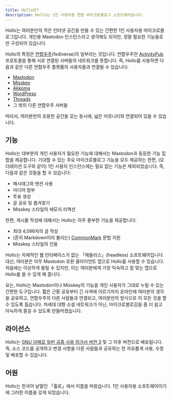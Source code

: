 ```yaml
---
title: Hollo란?
description: Hollo는 1인 사용자용 연합 마이크로블로그 소프트웨어입니다.
---
```


Hollo는 여러분만의 작은 인터넷 공간을 만들 수 있는 간편한 1인 사용자용 마이크로블로그입니다.
개인용 Mastodon 인스턴스라고 생각해도 되지만, 정말 필요한 기능들로만 구성되어 있습니다.

Hollo의 특징은 [연합우주][](fediverse)의 일부라는 것입니다.
연합우주란 [ActivityPub] 프로토콜을 통해 서로 연결된 서버들의 네트워크를 뜻합니다.
즉, Hollo를 사용하면 다음과 같은 다른 연합우주 플랫폼의 사용자들과 연결될 수 있습니다:

 -  [Mastodon]
 -  [Misskey]
 -  [Akkoma]
 -  [WordPress]
 -  [Threads]
 -  그 밖의 다른 연합우주 서버들

따라서, 여러분만의 조용한 공간을 갖는 동시에, 넓은 커뮤니티와 연결되어 있을 수 있습니다.

[연합우주]: https://ko.wikipedia.org/wiki/%EC%97%B0%ED%95%A9_%EC%9A%B0%EC%A3%BC
[ActivityPub]: https://activitypub.rocks/
[Mastodon]: https://joinmastodon.org/ko
[Misskey]: https://misskey-hub.net/ko/
[Akkoma]: https://akkoma.social/
[WordPress]: https://ko.wordpress.org/
[Threads]: https://www.threads.net/


기능
----

Hollo는 대부분의 개인 사용자가 필요한 기능에 대해서는 Mastodon과 동등한 기능 집합을 제공합니다.
기대할 수 있는 주요 마이크로블로그 기능을 모두 제공하는 한편,
(모더레이션 도구와 같이) 1인 사용자 인스턴스에는 필요 없는 기능은 제외되었습니다.
즉, 다음과 같은 것들을 할 수 있습니다:

 -  해시태그와 멘션 사용
 -  미디어 첨부
 -  투표 생성
 -  글 공유 및 즐겨찾기
 -  Misskey 스타일의 에모지 리액션

한편, 게시물 작성에 대해서는 Hollo는 아주 풍부한 기능을 제공합니다:

 -  최대 4,096자의 글 작성
 -  (흔히 Markdown이라 불리는) [CommonMark] 문법 지원
 -  Misskey 스타일의 인용

Hollo는 자체적인 웹 인터페이스가 없는 「헤들리스」(headless) 소프트웨어입니다.
대신, 여러분은 아무 Mastodon 호환 클라이언트 앱으로 Hollo를 사용할 수 있습니다.
처음에는 이상하게 들릴 수 있지만,
이는 여러분에게 가장 익숙하고 잘 맞는 앱으로 Hollo를 쓸 수 있게 해 줍니다.

요는, Hollo는 Mastodon이나 Misskey의 기능을 개인 사용자가 그대로 누릴 수 있는 간편한 도구입니다.
짧은 근황 공유부터 긴 사색에 이르기까지 온라인에 여러분의 생각을 공유하고,
연합우주의 다른 사람들과 연결되고,
여러분만의 방식으로 이 모든 것을 할 수 있도록 돕습니다.
차세대 대형 소셜 네트워크가 아닌, 마이크로블로깅을 좀 더 쉽고 아늑하게 즐길 수 있도록 만들어졌습니다.

[CommonMark]: https://commonmark.org/


라이선스
--------

Hollo는 [GNU 아페로 일반 공중 사용 허가서 버전 3][AGPLv3] 및 그 이후 버전으로 배포됩니다.
즉, 소스 코드를 공개하고 변경 사항을 다른 사람들과 공유하는 한 자유롭게 사용, 수정 및 배포할 수 있습니다.

[AGPLv3]: https://www.gnu.org/licenses/agpl-3.0


어원
----

Hollo는 한국어 낱말인 「홀로」에서 이름을 따왔습니다.
1인 사용자용 소프트웨어이기에 그러한 이름을 갖게 되었습니다.
